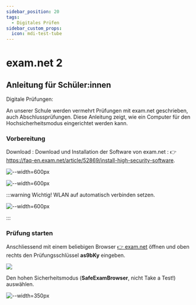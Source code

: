 ```yaml
---
sidebar_position: 20
tags:
  - Digitales Prüfen
sidebar_custom_props:
  icon: mdi-test-tube
---
```


# exam.net 2

## Anleitung für Schüler:innen

Digitale Prüfungen:

An unserer Schule werden vermehrt Prüfungen mit exam.net geschrieben, auch Abschlussprüfungen. Diese Anleitung zeigt, wie ein Computer für den Hochsicherheitsmodus eingerichtet werden kann.


### Vorbereitung

Download
: Download und Installation der Software von exam.net
: 👉 https://faq-en.exam.net/article/52869/install-high-security-software. 

<Tabs>
  <TabItem value="win" label="Windows">

![--width=600px](images/examnet-win-install.png)

  </TabItem>
  <TabItem value="osx" label="Mac, iPad">

![--width=600px](images/examnet-apple-install.png)

  </TabItem>
</Tabs>

:::warning Wichtig!
WLAN auf automatisch verbinden setzen.

![--width=600px](images/examnet-wlan-setzen.png)

:::

### Prüfung starten

Anschliessend mit einem beliebigen Browser [👉 exam.net](https://exam.net) öffnen und oben rechts den Prüfungsschlüssel __as9bKy__ eingeben. 

<BrowserWindow url="https://exam.net">

![](images/examnet-schluessel.png)
</BrowserWindow>


Den hohen Sicherheitsmodus (**SafeExamBrowser**, nicht Take a Test!) auswählen.

<BrowserWindow url="https://exam.net">

![--width=350px](images/examnet-highsecuritymode.png)
</BrowserWindow>

